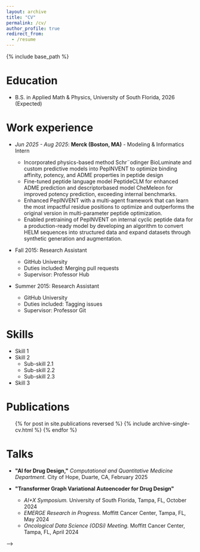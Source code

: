 ```yaml
---
layout: archive
title: "CV"
permalink: /cv/
author_profile: true
redirect_from:
  - /resume
---
```


{% include base_path %}

Education
======
* B.S. in Applied Math & Physics, University of South Florida, 2026 (Expected)

Work experience
======
* *Jun 2025 - Aug 2025*: **Merck (Boston, MA)** - Modeling & Informatics Intern 
  * Incorporated physics-based method Schr¨odinger BioLuminate and custom predictive models into
PepINVENT to optimize binding affinity, potency, and ADME properties in peptide design
  * Fine-tuned peptide language model PeptideCLM for enhanced ADME prediction and descriptorbased model CheMeleon for improved potency prediction, exceeding internal benchmarks.
  * Enhanced PepINVENT with a multi-agent framework that can learn the most impactful residue
positions to optimize and outperforms the original version in multi-parameter peptide optimization.
  *  Enabled pretraining of PepINVENT on internal cyclic peptide data for a production-ready model
by developing an algorithm to convert HELM sequences into structured data and expand datasets
through synthetic generation and augmentation.

* Fall 2015: Research Assistant
  * GitHub University
  * Duties included: Merging pull requests
  * Supervisor: Professor Hub

* Summer 2015: Research Assistant
  * GitHub University
  * Duties included: Tagging issues
  * Supervisor: Professor Git
  
Skills
======
* Skill 1
* Skill 2
  * Sub-skill 2.1
  * Sub-skill 2.2
  * Sub-skill 2.3
* Skill 3

Publications
======
  <ul>{% for post in site.publications reversed %}
    {% include archive-single-cv.html %}
  {% endfor %}</ul>
  
Talks
======
* **"AI for Drug Design,"** *Computational and Quantitative Medicine Department.* City of Hope, Duarte, CA, February 2025

* **"Transformer Graph Variational Autoencoder for Drug Design"**
  * *AI+X Symposium.* University of South Florida, Tampa, FL, October 2024 
  * *EMERGE Research in Progress.* Moffitt Cancer Center, Tampa, FL, May 2024 
  * *Oncological Data Science (ODSi) Meeting.* Moffitt Cancer Center, Tampa, FL, April 2024
  
<!-- Teaching
======
  <ul>{% for post in site.teaching reversed %}
    {% include archive-single-cv.html %}
  {% endfor %}</ul>
  
Service and leadership
======
* Currently signed in to 43 different slack teams --> -->
